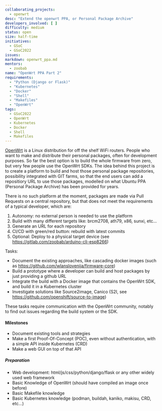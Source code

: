 ```yaml
---
collaborating_projects:
  - openwrt
desc: "Extend the openwrt PPA, or Personal Package Archive"
developers_involved: [ ]
difficulty: medium
status: open
size: half-time
initiatives:
  - GSoC
  - GSoC2022
issues:
markdown: openwrt_ppa.md
mentors:
  - zoobab
name: "OpenWrt PPA Part 2"
requirements:
  - "Python (Django or Flask)"
  - "Kubernetes"
  - "Docker"
  - "Shell"
  - "Makefiles"
  - "OpenWrt"
tags:
  - GSoC2022
  - OpenWrt
  - Kubernetes
  - Docker
  - Shell
  - Makefiles
---
```


[OpenWrt](openwrt.org) is a Linux distribution for off the shelf WiFi routers. People who want to make and distribute their personal packages, often for development purposes. So far the best option is to build the whole firmware from zero, but very few people use the OpenWrt SDKs. The idea behind this project is to create a platform to build and host those personal package repositories, possibility integrated with GIT farms, so that the end users can add a repositiory URL to use those packages, modelled on what Ubuntu PPA (Personal Package Archive) has been provided for years.

There is no such platform at the moment, packages are made via Pull Requests on a central repository, but that does not meet the requirements of a typical developer, which are:

1. Autonomy: no external person is needed to use the platform
2. Build with many different targets like: brcm2708, ath79, x86, sunxi, etc...
3. Generate an URL for each repository
4. CI/CD with green/red button: rebuild with latest commits
5. Optional: Deploy to a physical target device (see https://gitlab.com/zoobab/arduino-cli-esp8266)

Tasks:
 - Document the existing approaches, like cascading docker images (such as https://github.com/wlanslovenija/firmware-core)
 - Build a prototype where a developer can build and host packages by just providing a github URL
 - Integrate the build with a Docker image that contains the OpenWrt SDK, and build it in a Kubernetes cluster
 - Investigate solutions like Source2image, Canico (S2I, see https://github.com/openshift/source-to-image)

These tasks require communication with the OpenWrt community, notably to find out issues regarding the build system or the SDK.

#### Milestones

* Document existing tools and strategies
* Make a first Proof-Of-Concept (POC), even without authentication, with a simple API inside Kubernetes (CRD)
* Make a web GUI on top of that API

##### Preparation

- Web development: html/js/css/python/django/flask or any other widely used web framework
- Basic Knowledge of OpenWrt (should have compiled an image once before)
- Basic Makefile knowledge
- Basic Kubernetes knowledge (podman, buildah, kaniko, makisu, CRD, etc...)
